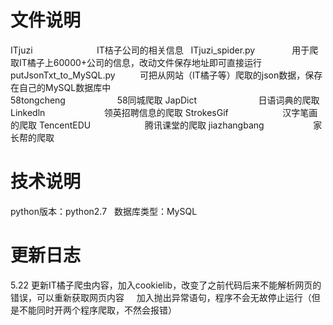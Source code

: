 文件说明
=========
ITjuzi                          IT桔子公司的相关信息
    ITjuzi_spider.py                用于爬取IT橘子上60000+公司的信息，改动文件保存地址即可直接运行<br>
    putJsonTxt_to_MySQL.py          可把从网站（IT橘子等）爬取的json数据，保存在自己的MySQL数据库中<br>
58tongcheng                     58同城爬取
JapDict                         日语词典的爬取
Linkedln                        领英招聘信息的爬取
StrokesGif                      汉字笔画的爬取
TencentEDU                      腾讯课堂的爬取
jiazhangbang                    家长帮的爬取

技术说明
=========
python版本：python2.7   数据库类型：MySQL


更新日志
======
5.22 更新IT橘子爬虫内容，加入cookielib，改变了之前代码后来不能解析网页的错误，可以重新获取网页内容
     加入抛出异常语句，程序不会无故停止运行（但是不能同时开两个程序爬取，不然会报错）
     
     
     
